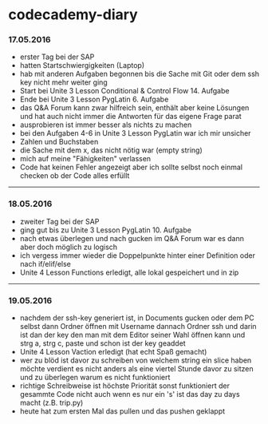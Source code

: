 # codecademy-diary
### 17.05.2016
 * erster Tag bei der SAP
  * hatten Startschwiergigkeiten (Laptop)
  * hab mit anderen Aufgaben begonnen bis die Sache mit Git oder dem ssh key nicht mehr weiter ging 
 * Start bei Unite 3 Lesson Conditional & Control Flow 14. Aufgabe
 * Ende bei Unite 3 Lesson PygLatin 6. Aufgabe
 * das Q&A Forum kann zwar hilfreich sein, enthält aber keine Lösungen und hat auch nicht immer die Antworten für das eigene Frage parat
 * ausprobieren ist immer besser als nichts zu machen 
 * bei den Aufgaben 4-6 in Unite 3 Lesson PygLatin war ich mir unsicher 
  * Zahlen und Buchstaben
  * die Sache mit dem x, das nicht nötig war (empty string)
  * mich auf meine "Fähigkeiten" verlassen 
   * Code hat keinen Fehler angezeigt aber ich sollte selbst noch einmal checken ob der Code alles erfüllt 

--------------------------------------------------------------------------------------------------------------------
### 18.05.2016
  * zweiter Tag bei der SAP
  * ging gut bis zu Unite 3 Lesson PygLatin 10. Aufgabe 
   * nach etwas überlegen und nach gucken im Q&A Forum war es dann aber doch möglich zu logisch 
  * ich vergess immer wieder die Doppelpunkte hinter einer Definition oder nach if/elif/else
  * Unite 4 Lesson Functions erledigt, alle lokal gespeichert und in zip 


---------------------------------------------------------------------------------------------------------------------
### 19.05.2016
  * nachdem der ssh-key generiert ist, in Documents gucken oder dem PC selbst dann Ordner öffnen mit Username dannach Ordner ssh und darin ist dan der key den man mit dem Editor seiner Wahl öffnen kann und strg a, strg c, paste und schon ist der key geaddet
  * Unite 4 Lesson Vaction erledigt (hat echt Spaß gemacht)
  * wer zu blöd ist davor zu schreiben von welchem string ein slice haben möchte verdient es nicht anders als eine viertel Stunde davor zu sitzen und zu überlegen warum es nicht funktioniert 
  * richtige Schreibweise ist höchste Priorität sonst funktioniert der gesammte Code nicht auch wenn es nur ein 's' ist das day zu days macht (z.B. trip.py)
  * heute hat zum ersten Mal das pullen und das pushen geklappt 

